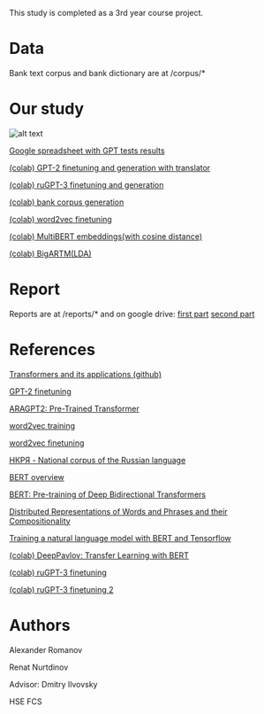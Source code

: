 This study is completed as a 3rd year course project.

# Data

Bank text corpus and bank dictionary are at /corpus/*

# Our study

![alt text](https://github.com/nitrochange/finetuning-ruGPT3/blob/main/coursework.jpg)

[Google spreadsheet with GPT tests results](https://docs.google.com/spreadsheets/d/1qo_dyBgijADRM6W53eNLSP8sVqGLfyRgwHAxj4VGvdI/edit#gid=0)

[(colab) GPT-2 finetuning and generation with translator](https://colab.research.google.com/drive/1nhrtXwNU1vFsVPn25zf21CbqUkaU7sn6)

[(colab) ruGPT-3 finetuning and generation](https://colab.research.google.com/drive/13xPwb-UlYgblOeA8eFr_sK6MAOlPRNWi#scrollTo=5vL07XFvsBBU)

[(colab) bank corpus generation](https://colab.research.google.com/drive/1W3CNRWaOXCjv9l8XWqyVwOiW8wpgUz-u?usp=sharing)

[(colab) word2vec finetuning](https://colab.research.google.com/drive/1kDwHubiey3t5YeS0dymH1aB4ptwEvKB1#scrollTo=hlRjLHmlChSV)

[(colab) MultiBERT embeddings(with cosine distance)](https://colab.research.google.com/drive/1yJZdb-qZSqlf3waG3sKd-Bg9U3guTvZ2#scrollTo=B8wx1O_sTwl0)

[(colab) BigARTM(LDA)](https://colab.research.google.com/drive/1QCKMaCaqh5mV5I3Q0bFD9NwAjT3Vd6f-)

# Report

Reports are at /reports/* and on google drive:
[first part](https://drive.google.com/file/d/1Z349bhJFWLVtu75qE9yOWITdHQwszdAE/view?usp=sharing)
[second part](https://drive.google.com/file/d/1riipr_VQ1O-0djz2_WnqmWID1rsepUUO/view?usp=sharing)

# References

[Transformers and its applications (github)](https://github.com/huggingface/transformers)

[GPT-2 finetuning](https://colab.research.google.com/drive/1VLG8e7YSEwypxU-noRNhsv5dW4NfTGce)

[ARAGPT2: Pre-Trained Transformer](https://arxiv.org/pdf/2012.15520.pdf)

[word2vec training](https://sysblok.ru/knowhow/obuchaem-word2vec-praktikum-po-sozdaniju-vektornyh-modelej-jazyka/)

[word2vec finetuning](https://www.kaggle.com/rtatman/fine-tuning-word2vec)

[НКРЯ - National corpus of the Russian language](https://ruscorpora.ru/new/)

[BERT overview](https://arxiv.org/pdf/2002.12327.pdf)

[BERT: Pre-training of Deep Bidirectional Transformers](https://arxiv.org/pdf/1810.04805.pdf)

[Distributed Representations of Words and Phrases
and their Compositionality](https://papers.nips.cc/paper/2013/file/9aa42b31882ec039965f3c4923ce901b-Paper.pdf)

[Training a natural language model with BERT and Tensorflow](https://habr.com/ru/company/sberdevices/blog/527576/)

[(colab) DeepPavlov: Transfer Learning with BERT](https://colab.research.google.com/github/deepmipt/dp_tutorials/blob/master/Tutorial_2_DeepPavlov_BERT_transfer_learning.ipynb)

[(colab) ruGPT-3 finetuning](https://colab.research.google.com/drive/1bwNxmVJMJ3x_N5ylS-nylkQpHUAF0DES)

[(colab) ruGPT-3 finetuning 2](https://colab.research.google.com/github/sberbank-ai/ru-gpts/blob/master/examples/Finetune_RuGPTs_with_HF.ipynb#scrollTo=aZ-4Kav28cH0)

# Authors

Alexander Romanov

Renat Nurtdinov

Advisor: Dmitry Ilvovsky

HSE FCS

